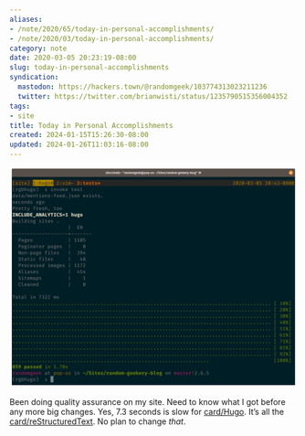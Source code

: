 ```yaml
---
aliases:
- /note/2020/65/today-in-personal-accomplishments/
- /note/2020/03/today-in-personal-accomplishments/
category: note
date: 2020-03-05 20:23:19-08:00
slug: today-in-personal-accomplishments
syndication:
  mastodon: https://hackers.town/@randomgeek/103774313023211236
  twitter: https://twitter.com/brianwisti/status/1235790515356004352
tags:
- site
title: Today in Personal Accomplishments
created: 2024-01-15T15:26:30-08:00
updated: 2024-01-26T11:03:16-08:00
---
```


![attachments/img/2020/cover-2020-03-05.png](../../../attachments/img/2020/cover-2020-03-05.png)

Been doing quality assurance on my site. Need to know what I got before any more big changes. Yes, 7.3 seconds is slow for [card/Hugo](../../../card/Hugo.md). It’s all the [card/reStructuredText](../../../card/reStructuredText.md). No plan to change *that*.
